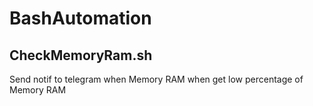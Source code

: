 # BashAutomation

## CheckMemoryRam.sh
Send notif to telegram when Memory RAM when get low percentage of Memory RAM
